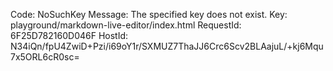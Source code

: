 

Code: NoSuchKey
Message: The specified key does not exist.
Key: playground/markdown-live-editor/index.html
RequestId: 6F25D782160D046F
HostId: N34iQn/fpU4ZwiD+Pzi/i69oY1r/SXMUZ7ThaJJ6Crc6Scv2BLAajuL/+kj6Mqu7x5ORL6cR0sc=